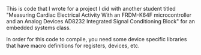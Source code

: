 This is code that I wrote for a project I did with another student titled "Measuring Cardiac Electrical Activity With an FRDM-K64F microcontroller and an Analog Devices AD8232 Integrated Signal Conditioning Block" for an embedded systems class.

In order for this code to compile, you need some device specific libraries that have macro definitions for registers, devices, etc.
